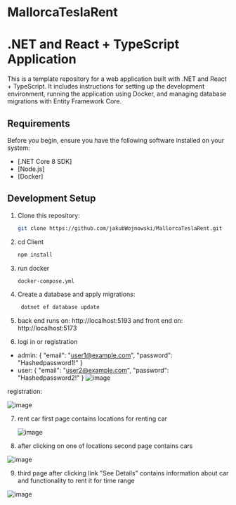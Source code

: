 # MallorcaTeslaRent

# .NET and React + TypeScript Application

This is a template repository for a web application built with .NET and React + TypeScript. It includes instructions for setting up the development environment, running the application using Docker, and managing database migrations with Entity Framework Core.

## Requirements

Before you begin, ensure you have the following software installed on your system:

- [.NET Core 8 SDK] 
- [Node.js]
- [Docker]

## Development Setup
1. Clone this repository:
   ```bash
   git clone https://github.com/jakubWojnowski/MallorcaTeslaRent.git

2. cd Client
    ```bash
    npm install

3. run docker
   ```bash
   docker-compose.yml
   
4. Create a database and apply migrations:
   ```bash
    dotnet ef database update

5. back end runs on: http://localhost:5193 and front end on: http://localhost:5173

6. logi in or registration
 - admin:
   {
  "email": "user1@example.com",
  "password": "Hashedpassword1!"
}
- user:
{
  "email": "user2@example.com",
  "password": "Hashedpassword2!"
}
 ![image](https://github.com/jakubWojnowski/MallorcaTeslaRent/assets/83953649/bec346d2-8540-4b97-b85c-6bde8d06a7f3)


registration: 

![image](https://github.com/jakubWojnowski/MallorcaTeslaRent/assets/83953649/9bd7cc2b-919e-4b6e-a730-a52147331ab5)

 
7. rent car
   first page contains locations for renting car
   
   ![image](https://github.com/jakubWojnowski/MallorcaTeslaRent/assets/83953649/5e10763e-7d09-41df-af42-85cbb2459ceb)

8. after clicking on one of locations second page contains cars
   
![image](https://github.com/jakubWojnowski/MallorcaTeslaRent/assets/83953649/f271dbcc-c7e0-4ad9-bbe2-c66e80c17bf9)

9. third page after clicking link "See Details" contains information about car and functionality to rent it for time range 

![image](https://github.com/jakubWojnowski/MallorcaTeslaRent/assets/83953649/a809de2c-9c7e-4f36-96bf-a7d2a82be196)




